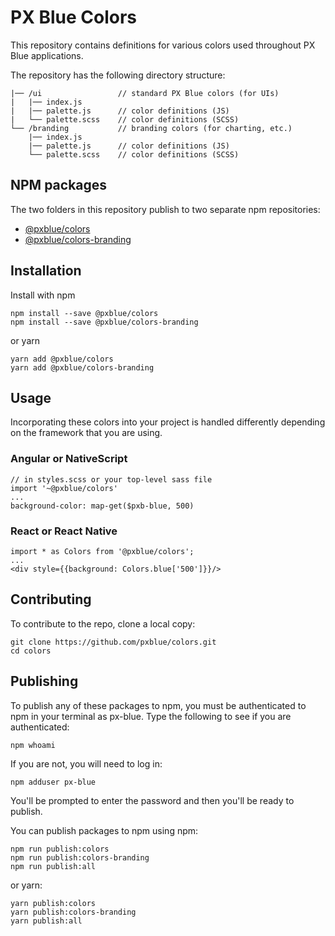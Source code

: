 # PX Blue Colors

This repository contains definitions for various colors used throughout PX Blue applications. 

The repository has the following directory structure:

```
|── /ui                 // standard PX Blue colors (for UIs)
|   |── index.js                            
|   |── palette.js      // color definitions (JS)
|   └── palette.scss    // color definitions (SCSS)
└── /branding           // branding colors (for charting, etc.)
    |── index.js                            
    |── palette.js      // color definitions (JS)
    └── palette.scss    // color definitions (SCSS)
```

## NPM packages
The two folders in this repository publish to two separate npm repositories: 
* [@pxblue/colors](https://www.npmjs.com/package/@pxblue/colors)
* [@pxblue/colors-branding](https://www.npmjs.com/package/@pxblue/colors-branding)

## Installation
Install with npm
```
npm install --save @pxblue/colors
npm install --save @pxblue/colors-branding
```
or yarn
```
yarn add @pxblue/colors
yarn add @pxblue/colors-branding
```

## Usage
Incorporating these colors into your project is handled differently depending on the framework that you are using.

### Angular or NativeScript
```
// in styles.scss or your top-level sass file
import '~@pxblue/colors'
...
background-color: map-get($pxb-blue, 500)
```

### React or React Native
```
import * as Colors from '@pxblue/colors';
...
<div style={{background: Colors.blue['500']}}/>
```

## Contributing
To contribute to the repo, clone a local copy:

```
git clone https://github.com/pxblue/colors.git
cd colors
```

## Publishing
To publish any of these packages to npm, you must be authenticated to npm in your terminal as px-blue. Type the following to see if you are authenticated:
```
npm whoami
```
If you are not, you will need to log in:
```
npm adduser px-blue
```
You'll be prompted to enter the password and then you'll be ready to publish.

You can publish packages to npm using npm:
```
npm run publish:colors
npm run publish:colors-branding
npm run publish:all
```
or yarn:
```
yarn publish:colors
yarn publish:colors-branding
yarn publish:all
```